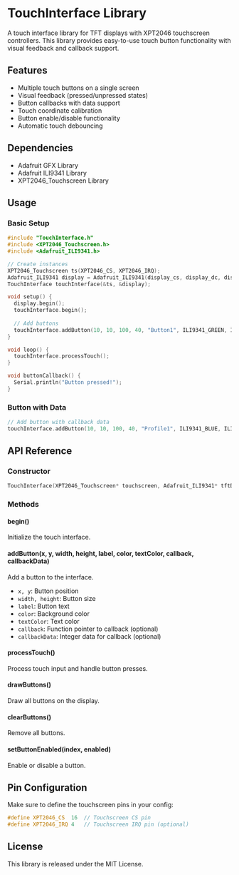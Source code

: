 # TouchInterface Library

A touch interface library for TFT displays with XPT2046 touchscreen controllers. This library provides easy-to-use touch button functionality with visual feedback and callback support.

## Features

- Multiple touch buttons on a single screen
- Visual feedback (pressed/unpressed states)
- Button callbacks with data support
- Touch coordinate calibration
- Button enable/disable functionality
- Automatic touch debouncing

## Dependencies

- Adafruit GFX Library
- Adafruit ILI9341 Library
- XPT2046_Touchscreen Library

## Usage

### Basic Setup

```cpp
#include "TouchInterface.h"
#include <XPT2046_Touchscreen.h>
#include <Adafruit_ILI9341.h>

// Create instances
XPT2046_Touchscreen ts(XPT2046_CS, XPT2046_IRQ);
Adafruit_ILI9341 display = Adafruit_ILI9341(display_cs, display_dc, display_rst);
TouchInterface touchInterface(&ts, &display);

void setup() {
  display.begin();
  touchInterface.begin();
  
  // Add buttons
  touchInterface.addButton(10, 10, 100, 40, "Button1", ILI9341_GREEN, ILI9341_BLACK, buttonCallback);
}

void loop() {
  touchInterface.processTouch();
}

void buttonCallback() {
  Serial.println("Button pressed!");
}
```

### Button with Data

```cpp
// Add button with callback data
touchInterface.addButton(10, 10, 100, 40, "Profile1", ILI9341_BLUE, ILI9341_WHITE, nullptr, 1);
```

## API Reference

### Constructor
```cpp
TouchInterface(XPT2046_Touchscreen* touchscreen, Adafruit_ILI9341* tftDisplay, int maxButtonCount = 20)
```

### Methods

#### begin()
Initialize the touch interface.

#### addButton(x, y, width, height, label, color, textColor, callback, callbackData)
Add a button to the interface.
- `x, y`: Button position
- `width, height`: Button size
- `label`: Button text
- `color`: Background color
- `textColor`: Text color
- `callback`: Function pointer to callback (optional)
- `callbackData`: Integer data for callback (optional)

#### processTouch()
Process touch input and handle button presses.

#### drawButtons()
Draw all buttons on the display.

#### clearButtons()
Remove all buttons.

#### setButtonEnabled(index, enabled)
Enable or disable a button.

## Pin Configuration

Make sure to define the touchscreen pins in your config:

```cpp
#define XPT2046_CS  16  // Touchscreen CS pin
#define XPT2046_IRQ 4   // Touchscreen IRQ pin (optional)
```

## License

This library is released under the MIT License.
